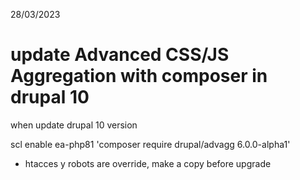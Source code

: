 28/03/2023
# update Advanced CSS/JS Aggregation with composer in drupal 10
when  update drupal 10  version

scl enable ea-php81 'composer require drupal/advagg 6.0.0-alpha1'     

+ htacces y robots are override, make a copy before upgrade

  
